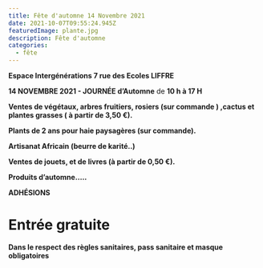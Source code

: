 ```yaml
---
title: Fête d'automne 14 Novembre 2021
date: 2021-10-07T09:55:24.945Z
featuredImage: plante.jpg
description: Fête d'automne
categories:
  - fête
---
```

**Espace Intergénérations 7 rue des Ecoles LIFFRE**

**14 NOVEMBRE 2021 - JOURNÉE d’Automne** de **10 h à 17 H**

**Ventes de végétaux, arbres fruitiers, rosiers (sur commande ) ,cactus et plantes grasses ( à partir de 3,50 €).**

**Plants de 2 ans pour haie paysagères (sur commande).**

**Artisanat Africain (beurre de karité..)**

**Ventes de jouets, et de livres (à partir de 0,50 €).**

**Produits d’automne…..**

**ADHÉSIONS**

# Entrée gratuite

**Dans le respect des règles sanitaires, pass sanitaire et masque obligatoires**